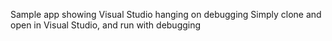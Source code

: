 Sample app showing Visual Studio hanging on debugging
Simply clone and open in Visual Studio, and run with debugging
